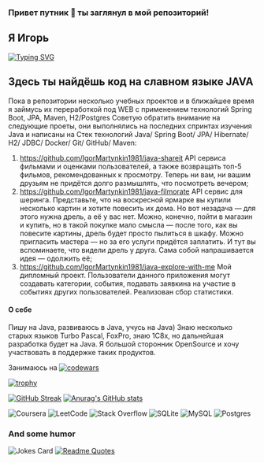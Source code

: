 ### Привет путник 👋 ты заглянул в мой репозиторий!

## Я Игорь
[![Typing SVG](https://readme-typing-svg.herokuapp.com?color=%2336BCF7&lines=Java+developer+student)](https://git.io/typing-svg)

## Здесь ты найдёшь код на славном языке JAVA
Пока в репозитории несколько учебных проектов и в ближайшее время я займусь их переработкой под WEB с применением технологий Spring Boot, JPA, Maven, H2/Postgres
Советую обратить внимание на следующие проеты, они выполнялись на последних спринтах изучения Java и написаны на Стек технологий Java/ Spring Boot/ JPA/ Hibernate/ H2/ JDBC/ Docker/ Git/ GitHub/ Maven:
1. https://github.com/IgorMartynkin1981/java-shareit API сервиса фильмами и оценками пользователей, а также возвращать топ-5 фильмов, рекомендованных к просмотру. Теперь ни вам, ни вашим друзьям не придётся долго размышлять, что посмотреть вечером;
2. https://github.com/IgorMartynkin1981/java-filmorate API сервис для шеринга. Представьте, что на воскресной ярмарке вы купили несколько картин и хотите повесить их дома. Но вот незадача — для этого нужна дрель, а её у вас нет. Можно, конечно, пойти в магазин и купить, но в такой покупке мало смысла — после того, как вы повесите картины, дрель будет просто пылиться в шкафу. Можно пригласить мастера — но за его услуги придётся заплатить. И тут вы вспоминаете, что видели дрель у друга. Сама собой напрашивается идея — одолжить её;
3. https://github.com/IgorMartynkin1981/java-explore-with-me Мой дипломный проект. Пользователи данного приложения могут создавать категории, события, подавать заявкина на участие в событиях других пользователей. Реализован сбор статистики.

#### О себе
Пишу на Java, развиваюсь в Java, учусь на Java)
Знаю несколько старых языков Turbo Pascal, FoxPro, знаю 1С8х, но дальнейшая разработка будет на Java.
Я большой сторонник OpenSource и хочу участвовать в поддержке таких продуктов.

Занимаюсь на 
[![codewars](https://www.codewars.com/users/IgorMartynkin/badges/small)](https://www.codewars.com/users/IgorMartynkin)

[![trophy](https://github-profile-trophy.vercel.app/?username=IgorMartynkin1981)](https://github.com/IgorMartynkin1981/github-profile-trophy)

[![GitHub Streak](https://github-readme-streak-stats.herokuapp.com/?user=IgorMartynkin1981)](https://git.io/streak-stats) [![Anurag's GitHub stats](https://github-readme-stats.vercel.app/api?username=IgorMartynkin1981)](https://github.com/IgorMartynkin1981/github-readme-stats)


![Coursera](https://img.shields.io/badge/Coursera-%230056D2.svg?style=for-the-badge&logo=Coursera&logoColor=white) ![LeetCode](https://img.shields.io/badge/LeetCode-000000?style=for-the-badge&logo=LeetCode&logoColor=#d16c06) ![Stack Overflow](https://img.shields.io/badge/-Stackoverflow-FE7A16?style=for-the-badge&logo=stack-overflow&logoColor=white) ![SQLite](https://img.shields.io/badge/sqlite-%2307405e.svg?style=for-the-badge&logo=sqlite&logoColor=white) ![MySQL](https://img.shields.io/badge/mysql-%2300f.svg?style=for-the-badge&logo=mysql&logoColor=white) ![Postgres](https://img.shields.io/badge/postgres-%23316192.svg?style=for-the-badge&logo=postgresql&logoColor=white)

### And some humor

![Jokes Card](https://readme-jokes.vercel.app/api) [![Readme Quotes](https://quotes-github-readme.vercel.app/api?type=horizontal&theme=dark)](https://github.com/piyushsuthar/github-readme-quotes)

<!--
**IgorMartynkin1981/IgorMartynkin1981** is a ✨ _special_ ✨ repository because its `README.md` (this file) appears on your GitHub profile.

Here are some ideas to get you started:

- 🔭 I’m currently working on ...
- 🌱 I’m currently learning ...
- 👯 I’m looking to collaborate on ...
- 🤔 I’m looking for help with ...
- 💬 Ask me about ...
- 📫 How to reach me: ...
- 😄 Pronouns: ...
- ⚡ Fun fact: ...
-->
